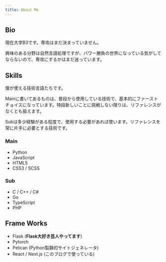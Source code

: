 ```yaml
---
title: About Me
---
```


## Bio

現在大学B3です。専攻はまだ決まっていません。

興味のある分野は自然言語処理ですが、パワー勝負の世界になっている気がしてならないので、専攻にするかはまだ迷っています。

## Skills

僕が使える技術言語たちです。

Mainに書いてあるものは、普段から使用している技術で、基本的にファーストチョイスになっています。特段新しいことに挑戦しない限りは、リファレンスがなくとも扱えます。

Subは多少経験がある程度で、使用する必要があれば使います。リファレンスを常に片手に必要とする技術です。

### Main

- Python
- JavaScript
- HTML5
- CSS3 / SCSS

### Sub

- C / C++ / C#
- Go
- TypeScript
- PHP

## Frame Works

- Flask (**Flask大好き芸人やってます**)
- Pytorch
- Pelican (Python製静的サイトジェネレータ)
- React / Next.js (このブログで使っている)